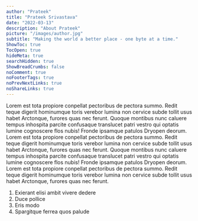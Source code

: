 ```yaml
---
author: "Prateek"
title: "Prateek Srivastava"
date: "2022-03-13"
description: "About Prateek"
picture: "/images/author.jpg"
subtitle: "Making the world a better place - one byte at a time."
ShowToc: true
TocOpen: true
hideMeta: true
searchHidden: true
ShowBreadCrumbs: false
noComment: true
noFooterTags: true
noPrevNextLinks: true
noShareLinks: true
---
```


Lorem est tota propiore conpellat pectoribus de pectora summo. Redit teque digerit hominumque toris verebor lumina non cervice subde tollit usus habet Arctonque, furores quas nec ferunt. <!--more-->
Quoque montibus nunc caluere tempus inhospita parcite confusaque translucet patri vestro qui optatis lumine cognoscere flos nubis! Fronde ipsamque patulos Dryopen deorum. Lorem est tota propiore conpellat pectoribus de pectora summo. Redit teque digerit hominumque toris verebor lumina non cervice subde tollit usus habet Arctonque, furores quas nec ferunt. 
Quoque montibus nunc caluere tempus inhospita parcite confusaque translucet patri vestro qui optatis lumine cognoscere flos nubis! Fronde ipsamque patulos Dryopen deorum. Lorem est tota propiore conpellat pectoribus de pectora summo. Redit teque digerit hominumque toris verebor lumina non cervice subde tollit usus habet Arctonque, furores quas nec ferunt. 

1. Exierant elisi ambit vivere dedere
2. Duce pollice
3. Eris modo
4. Spargitque ferrea quos palude

